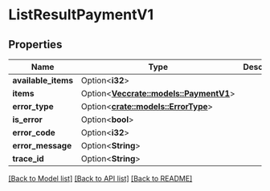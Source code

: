 # ListResultPaymentV1

## Properties

Name | Type | Description | Notes
------------ | ------------- | ------------- | -------------
**available_items** | Option<**i32**> |  | [optional]
**items** | Option<[**Vec<crate::models::PaymentV1>**](Payment.v1.md)> |  | [optional]
**error_type** | Option<[**crate::models::ErrorType**](ErrorType..md)> |  | [optional]
**is_error** | Option<**bool**> |  | [optional]
**error_code** | Option<**i32**> |  | [optional]
**error_message** | Option<**String**> |  | [optional]
**trace_id** | Option<**String**> |  | [optional]

[[Back to Model list]](../README.md#documentation-for-models) [[Back to API list]](../README.md#documentation-for-api-endpoints) [[Back to README]](../README.md)


